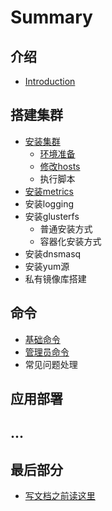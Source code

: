 # Summary


## 介绍
* [Introduction](introduction.md)

## 搭建集群
* [安装集群](part1/README.md) 
  * [环境准备](part1/a.md)
  * [修改hosts](part1/b.md)
  * 执行脚本
* [安装metrics](part1/c.md)
* 安装logging
* 安装glusterfs
  * 普通安装方式
  * 容器化安装方式
* 安装dnsmasq
* 安装yum源
* 私有镜像库搭建


## 命令
* [基础命令](oc-command.md) 
* [管理员命令](part2/c.md)
* 常见问题处理


## 应用部署

## ...

## 最后部分
* [写文档之前读这里](end/README.md)


